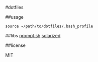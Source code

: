 #dotfiles

##usage

```
source ~/path/to/dotfiles/.bash_profile
```

##libs
[prompt.sh](https://github.com/cowboy/dotfiles/blob/master/source/50_prompt.sh)
[solarized](https://github.com/tomislav/osx-terminal.app-colors-solarized)

##license

MIT
